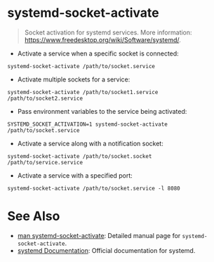 # systemd-socket-activate

> Socket activation for systemd services.
> More information: <https://www.freedesktop.org/wiki/Software/systemd/>.

- Activate a service when a specific socket is connected:

`systemd-socket-activate /path/to/socket.service`

- Activate multiple sockets for a service:

`systemd-socket-activate /path/to/socket1.service /path/to/socket2.service`

- Pass environment variables to the service being activated:

`SYSTEMD_SOCKET_ACTIVATION=1 systemd-socket-activate /path/to/socket.service`

- Activate a service along with a notification socket:

`systemd-socket-activate /path/to/socket.socket /path/to/service.service`

- Activate a service with a specified port:

`systemd-socket-activate /path/to/socket.service -l 8080`

# See Also 

- [man systemd-socket-activate](https://www.freedesktop.org/software/systemd/man/systemd-socket-activate.html): Detailed manual page for `systemd-socket-activate`.
- [systemd Documentation](https://www.freedesktop.org/wiki/Software/systemd/): Official documentation for systemd.
